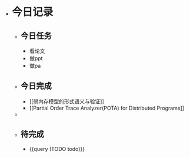 - # 今日记录
	- ## 今日任务
		- 看论文
		- 做ppt
		- 做pa
	- ##  今日完成
		- [[弱内存模型的形式语义与验证]]
		- [[Partial Order Trace Analyzer(POTA) for Distributed Programs]]
	-
	- ## 待完成
		- {{query (TODO todo)}}